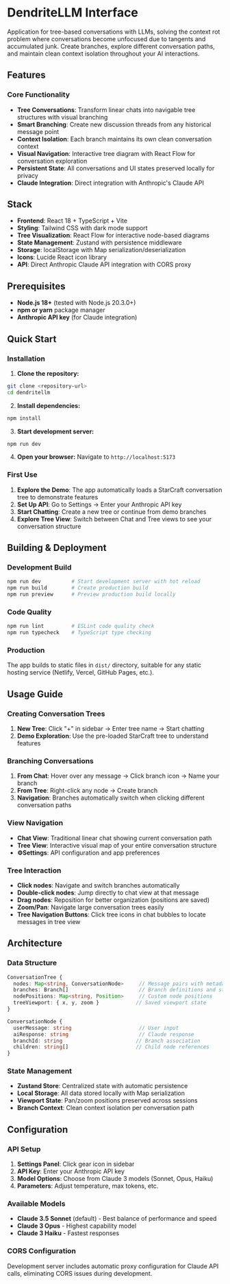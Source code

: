 # DendriteLLM Interface

Application for tree-based conversations with LLMs, solving the context rot problem where conversations become unfocused due to tangents and accumulated junk. Create branches, explore different conversation paths, and maintain clean context isolation throughout your AI interactions.

## Features

### Core Functionality
- **Tree Conversations**: Transform linear chats into navigable tree structures with visual branching
- **Smart Branching**: Create new discussion threads from any historical message point
- **Context Isolation**: Each branch maintains its own clean conversation context
- **Visual Navigation**: Interactive tree diagram with React Flow for conversation exploration
- **Persistent State**: All conversations and UI states preserved locally for privacy
- **Claude Integration**: Direct integration with Anthropic's Claude API

## Stack

- **Frontend**: React 18 + TypeScript + Vite
- **Styling**: Tailwind CSS with dark mode support
- **Tree Visualization**: React Flow for interactive node-based diagrams
- **State Management**: Zustand with persistence middleware
- **Storage**: localStorage with Map serialization/deserialization
- **Icons**: Lucide React icon library
- **API**: Direct Anthropic Claude API integration with CORS proxy

## Prerequisites

- **Node.js 18+** (tested with Node.js 20.3.0+)
- **npm or yarn** package manager
- **Anthropic API key** (for Claude integration)

## Quick Start

### Installation

1. **Clone the repository:**
```bash
git clone <repository-url>
cd dendritellm
```

2. **Install dependencies:**
```bash
npm install
```

3. **Start development server:**
```bash
npm run dev
```

4. **Open your browser:**
Navigate to `http://localhost:5173`

### First Use

1. **Explore the Demo**: The app automatically loads a StarCraft conversation tree to demonstrate features
2. **Set Up API**: Go to Settings → Enter your Anthropic API key
3. **Start Chatting**: Create a new tree or continue from demo branches
4. **Explore Tree View**: Switch between Chat and Tree views to see your conversation structure

## Building & Deployment

### Development Build
```bash
npm run dev          # Start development server with hot reload
npm run build        # Create production build
npm run preview      # Preview production build locally
```

### Code Quality
```bash
npm run lint         # ESLint code quality check
npm run typecheck    # TypeScript type checking
```

### Production
The app builds to static files in `dist/` directory, suitable for any static hosting service (Netlify, Vercel, GitHub Pages, etc.).

## Usage Guide

### Creating Conversation Trees

1. **New Tree**: Click "+" in sidebar → Enter tree name → Start chatting
2. **Demo Exploration**: Use the pre-loaded StarCraft tree to understand features

### Branching Conversations

1. **From Chat**: Hover over any message → Click branch icon → Name your branch
2. **From Tree**: Right-click any node → Create branch
3. **Navigation**: Branches automatically switch when clicking different conversation paths

### View Navigation

- **Chat View**: Traditional linear chat showing current conversation path
- **Tree View**: Interactive visual map of your entire conversation structure  
- **⚙Settings**: API configuration and app preferences

### Tree Interaction

- **Click nodes**: Navigate and switch branches automatically
- **Double-click nodes**: Jump directly to chat view at that message
- **Drag nodes**: Reposition for better organization (positions are saved)
- **Zoom/Pan**: Navigate large conversation trees easily
- **Tree Navigation Buttons**: Click tree icons in chat bubbles to locate messages in tree view

## Architecture

### Data Structure
```typescript
ConversationTree {
  nodes: Map<string, ConversationNode>     // Message pairs with metadata
  branches: Branch[]                       // Branch definitions and state  
  nodePositions: Map<string, Position>     // Custom node positions
  treeViewport: { x, y, zoom }            // Saved viewport state
}

ConversationNode {
  userMessage: string                      // User input
  aiResponse: string                       // Claude response
  branchId: string                        // Branch association
  children: string[]                      // Child node references
}
```

### State Management
- **Zustand Store**: Centralized state with automatic persistence
- **Local Storage**: All data stored locally with Map serialization
- **Viewport State**: Pan/zoom positions preserved across sessions
- **Branch Context**: Clean context isolation per conversation path

## Configuration

### API Setup
1. **Settings Panel**: Click gear icon in sidebar
2. **API Key**: Enter your Anthropic API key
3. **Model Options**: Choose from Claude 3 models (Sonnet, Opus, Haiku)
4. **Parameters**: Adjust temperature, max tokens, etc.

### Available Models
- **Claude 3.5 Sonnet** (default) - Best balance of performance and speed
- **Claude 3 Opus** - Highest capability model
- **Claude 3 Haiku** - Fastest responses

### CORS Configuration
Development server includes automatic proxy configuration for Claude API calls, eliminating CORS issues during development.
